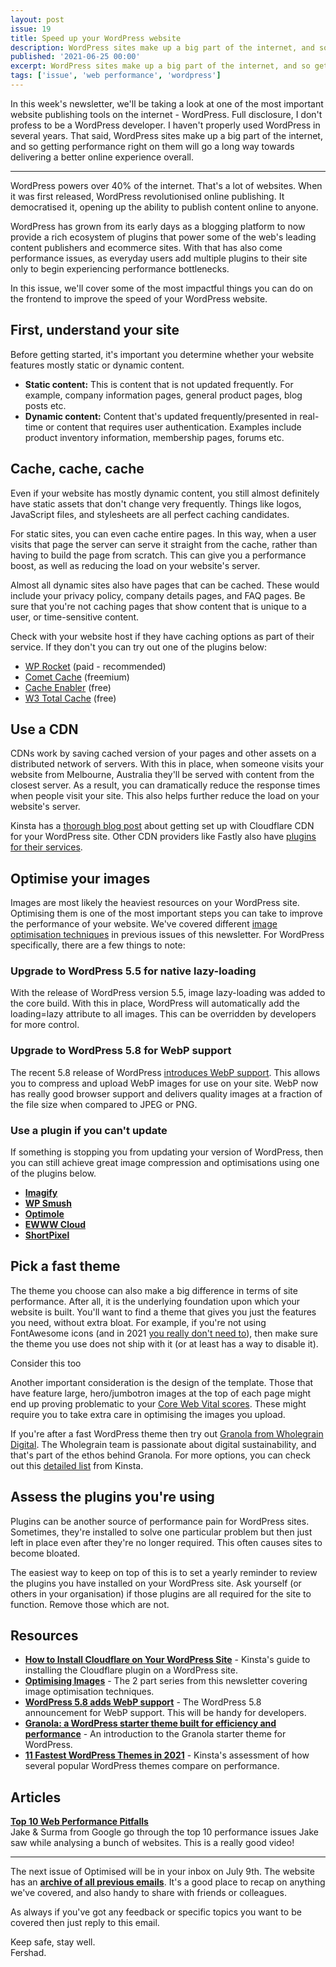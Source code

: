 ```yaml
---
layout: post
issue: 19
title: Speed up your WordPress website
description: WordPress sites make up a big part of the internet, and so getting performance right on them will go a long way towards delivering a better online experience overall.
published: '2021-06-25 00:00'
excerpt: WordPress sites make up a big part of the internet, and so getting performance right on them will go a long way towards delivering a better online experience overall.
tags: ['issue', 'web performance', 'wordpress']
---
```

<!-- # Speed up your WordPress website -->

In this week's newsletter, we'll be taking a look at one of the most important website publishing tools on the internet - WordPress. Full disclosure, I don't profess to be a WordPress developer. I haven't properly used WordPress in several years. That said, WordPress sites make up a big part of the internet, and so getting performance right on them will go a long way towards delivering a better online experience overall.

***

WordPress powers over 40% of the internet. That's a lot of websites. When it was first released, WordPress revolutionised online publishing. It democratised it, opening up the ability to publish content online to anyone.

WordPress has grown from its early days as a blogging platform to now provide a rich ecosystem of plugins that power some of the web's leading content publishers and ecommerce sites. With that has also come performance issues, as everyday users add multiple plugins to their site only to begin experiencing performance bottlenecks.

In this issue, we'll cover some of the most impactful things you can do on the frontend to improve the speed of your WordPress website.

## First, understand your site

Before getting started, it's important you determine whether your website features mostly static or dynamic content.

- **Static content:** This is content that is not updated frequently. For example, company information pages, general product pages, blog posts etc.
- **Dynamic content:** Content that's updated frequently/presented in real-time or content that requires user authentication. Examples include product inventory information, membership pages, forums etc.

## Cache, cache, cache

Even if your website has mostly dynamic content, you still almost definitely have static assets that don't change very frequently. Things like logos, JavaScript files, and stylesheets are all perfect caching candidates.

For static sites, you can even cache entire pages. In this way, when a user visits that page the server can serve it straight from the cache, rather than having to build the page from scratch. This can give you a performance boost, as well as reducing the load on your website's server.

Almost all dynamic sites also have pages that can be cached. These would include your privacy policy, company details pages, and FAQ pages. Be sure that you're not caching pages that show content that is unique to a user, or time-sensitive content.

Check with your website host if they have caching options as part of their service. If they don't you can try out one of the plugins below:

- [WP Rocket](https://wp-rocket.me/) (paid - recommended)
- [Comet Cache](https://wordpress.org/plugins/comet-cache/) (freemium)
- [Cache Enabler](https://wordpress.org/plugins/cache-enabler/) (free)
- [W3 Total Cache](https://wordpress.org/plugins/w3-total-cache/) (free)

## Use a CDN

CDNs work by saving cached version of your pages and other assets on a distributed network of servers. With this in place, when someone visits your website from Melbourne, Australia they'll be served with content from the closest server. As a result, you can dramatically reduce the response times when people visit your site. This also helps further reduce the load on your website's server.

Kinsta has a [thorough blog post](https://kinsta.com/knowledgebase/install-cloudflare/) about getting set up with Cloudflare CDN for your WordPress site. Other CDN providers like Fastly also have [plugins for their services](https://wordpress.org/plugins/fastly/).

## Optimise your images

Images are most likely the heaviest resources on your WordPress site. Optimising them is one of the most important steps you can take to improve the performance of your website. We've covered different [image optimisation techniques](https://optimised.email/series/optimising-images) in previous issues of this newsletter. For WordPress specifically, there are a few things to note:

### Upgrade to WordPress 5.5 for native lazy-loading

With the release of WordPress version 5.5, image lazy-loading was added to the core build. With this in place, WordPress will automatically add the loading=lazy attribute to all images. This can be overridden by developers for more control.

### Upgrade to WordPress 5.8 for WebP support

The recent 5.8 release of WordPress [introduces WebP support](https://make.wordpress.org/core/2021/06/07/wordpress-5-8-adds-webp-support/). This allows you to compress and upload WebP images for use on your site. WebP now has really good browser support and delivers quality images at a fraction of the file size when compared to JPEG or PNG.

### Use a plugin if you can't update

If something is stopping you from updating your version of WordPress, then you can still achieve great image compression and optimisations using one of the plugins below.

- **[Imagify](https://wordpress.org/plugins/imagify/)**
- **[WP Smush](https://wordpress.org/plugins/wp-smushit/)**
- **[Optimole](https://wordpress.org/plugins/optimole-wp/)**
- **[EWWW Cloud](https://wordpress.org/plugins/ewww-image-optimizer-cloud/)**
- **[ShortPixel](https://wordpress.org/plugins/shortpixel-image-optimiser/)**

## Pick a fast theme

The theme you choose can also make a big difference in terms of site performance. After all, it is the underlying foundation upon which your website is built. You'll want to find a theme that gives you just the features you need, without extra bloat. For example, if you're not using FontAwesome icons (and in 2021 [you really don't need to](https://optimised.email/issues/issue-7-web-icons-in-2021)), then make sure the theme you use does not ship with it (or at least has a way to disable it).

<div class="callout">
<p class="h3 title">Consider this too</p>
<p>Another important consideration is the design of the template. Those that have feature large, hero/jumbotron images at the top of each page might end up proving problematic to your <a href="https://optimised.email/issues/issue-4-core-web-vitals-and-googles-search-update">Core Web Vital scores</a>. These might require you to take extra care in optimising the images you upload.</p>
</div>

If you're after a fast WordPress theme then try out [Granola from Wholegrain Digital](https://www.wholegraindigital.com/blog/granola-starter-theme/). The Wholegrain team is passionate about digital sustainability, and that's part of the ethos behind Granola. For more options, you can check out this [detailed list](https://kinsta.com/blog/fastest-wordpress-theme/) from Kinsta.

## Assess the plugins you're using

Plugins can be another source of performance pain for WordPress sites. Sometimes, they're installed to solve one particular problem but then just left in place even after they're no longer required. This often causes sites to become bloated.

The easiest way to keep on top of this is to set a yearly reminder to review the plugins you have installed on your WordPress site. Ask yourself (or others in your organisation) if those plugins are all required for the site to function. Remove those which are not.

## Resources

- **[How to Install Cloudflare on Your WordPress Site](https://kinsta.com/knowledgebase/install-cloudflare/)** - Kinsta's guide to installing the Cloudflare plugin on a WordPress site.
- **[Optimising Images](https://optimised.email/series/optimising-images)** - The 2 part series from this newsletter covering image optimisation techniques.
- **[WordPress 5.8 adds WebP support](https://make.wordpress.org/core/2021/06/07/wordpress-5-8-adds-webp-support/)** - The WordPress 5.8 announcement for WebP support. This will be handy for developers.
- **[Granola: a WordPress starter theme built for efficiency and performance](https://www.wholegraindigital.com/blog/granola-starter-theme/)** - An introduction to the Granola starter theme for WordPress.
- **[11 Fastest WordPress Themes in 2021](https://kinsta.com/blog/fastest-wordpress-theme/)** - Kinsta's assessment of how several popular WordPress themes compare on performance.

## Articles

**[Top 10 Web Performance Pitfalls](https://www.youtube.com/watch?v=Lh9q3h2khlc)**  
Jake & Surma from Google go through the top 10 performance issues Jake saw while analysing a bunch of websites. This is a really good video!

***

The next issue of Optimised will be in your inbox on July 9th. The website has an **[archive of all previous emails](https://optimised.email/)**. It's a good place to recap on anything we've covered, and also handy to share with friends or colleagues.

As always if you've got any feedback or specific topics you want to be covered then just reply to this email.

Keep safe, stay well.  
Fershad.